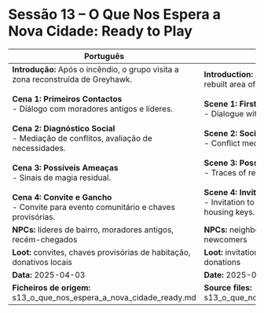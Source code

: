# Sessão 13 – O Que Nos Espera a Nova Cidade: Ready to Play

| Português | English |
|-----------|---------|
| **Introdução:** Após o incêndio, o grupo visita a zona reconstruída de Greyhawk.<br><br>**Cena 1: Primeiros Contactos**<br>- Diálogo com moradores antigos e líderes.<br><br>**Cena 2: Diagnóstico Social**<br>- Mediação de conflitos, avaliação de necessidades.<br><br>**Cena 3: Possíveis Ameaças**<br>- Sinais de magia residual.<br><br>**Cena 4: Convite e Gancho**<br>- Convite para evento comunitário e chaves provisórias.<br> | **Introduction:** After the fire, the group visits the rebuilt area of Greyhawk.<br><br>**Scene 1: First Contacts**<br>- Dialogue with longtime residents and leaders.<br><br>**Scene 2: Social Assessment**<br>- Conflict mediation, needs assessment.<br><br>**Scene 3: Possible Threats**<br>- Traces of residual magic.<br><br>**Scene 4: Invitation & Hook**<br>- Invitation to community event and provisional housing keys.<br> |
| **NPCs:** líderes de bairro, moradores antigos, recém-chegados | **NPCs:** neighborhood leaders, longtime residents, newcomers |
| **Loot:** convites, chaves provisórias de habitação, donativos locais | **Loot:** invitations, provisional housing keys, local donations |
| **Data:** 2025-04-03 | **Date:** 2025-04-03 |
| **Ficheiros de origem:** s13_o_que_nos_espera_a_nova_cidade_ready.md | **Source files:** s13_o_que_nos_espera_a_nova_cidade_ready.md |
